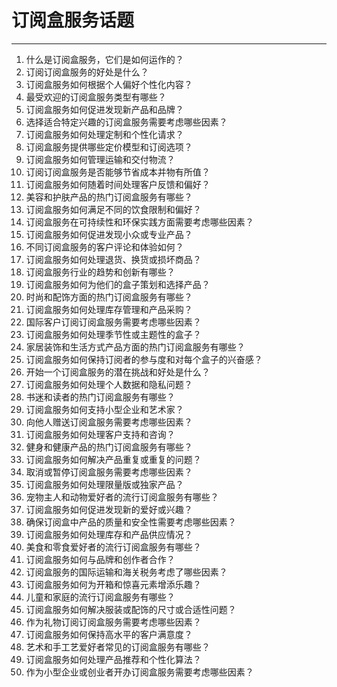 # 订阅盒服务话题

---

1. 什么是订阅盒服务，它们是如何运作的？
2. 订阅订阅盒服务的好处是什么？
3. 订阅盒服务如何根据个人偏好个性化内容？
4. 最受欢迎的订阅盒服务类型有哪些？
5. 订阅盒服务如何促进发现新产品和品牌？
6. 选择适合特定兴趣的订阅盒服务需要考虑哪些因素？
7. 订阅盒服务如何处理定制和个性化请求？
8. 订阅盒服务提供哪些定价模型和订阅选项？
9. 订阅盒服务如何管理运输和交付物流？
10. 订阅订阅盒服务是否能够节省成本并物有所值？
11. 订阅盒服务如何随着时间处理客户反馈和偏好？
12. 美容和护肤产品的热门订阅盒服务有哪些？
13. 订阅盒服务如何满足不同的饮食限制和偏好？
14. 订阅盒服务在可持续性和环保实践方面需要考虑哪些因素？
15. 订阅盒服务如何促进发现小众或专业产品？
16. 不同订阅盒服务的客户评论和体验如何？
17. 订阅盒服务如何处理退货、换货或损坏商品？
18. 订阅盒服务行业的趋势和创新有哪些？
19. 订阅盒服务如何为他们的盒子策划和选择产品？
20. 时尚和配饰方面的热门订阅盒服务有哪些？
21. 订阅盒服务如何处理库存管理和产品采购？
22. 国际客户订阅订阅盒服务需要考虑哪些因素？
23. 订阅盒服务如何处理季节性或主题性的盒子？
24. 家居装饰和生活方式产品方面的热门订阅盒服务有哪些？
25. 订阅盒服务如何保持订阅者的参与度和对每个盒子的兴奋感？
26. 开始一个订阅盒服务的潜在挑战和好处是什么？
27. 订阅盒服务如何处理个人数据和隐私问题？
28. 书迷和读者的热门订阅盒服务有哪些？
29. 订阅盒服务如何支持小型企业和艺术家？
30. 向他人赠送订阅盒服务需要考虑哪些因素？
31. 订阅盒服务如何处理客户支持和咨询？
32. 健身和健康产品的热门订阅盒服务有哪些？
33. 订阅盒服务如何解决产品重复或重复的问题？
34. 取消或暂停订阅盒服务需要考虑哪些因素？
35. 订阅盒服务如何处理限量版或独家产品？
36. 宠物主人和动物爱好者的流行订阅盒服务有哪些？
37. 订阅盒服务如何促进发现新的爱好或兴趣？
38. 确保订阅盒中产品的质量和安全性需要考虑哪些因素？
39. 订阅盒服务如何处理库存和产品供应情况？
40. 美食和零食爱好者的流行订阅盒服务有哪些？
41. 订阅盒服务如何与品牌和创作者合作？
42. 订阅盒服务的国际运输和海关税务考虑了哪些因素？
43. 订阅盒服务如何为开箱和惊喜元素增添乐趣？
44. 儿童和家庭的流行订阅盒服务有哪些？
45. 订阅盒服务如何解决服装或配饰的尺寸或合适性问题？
46. 作为礼物订阅订阅盒服务需要考虑哪些因素？
47. 订阅盒服务如何保持高水平的客户满意度？
48. 艺术和手工艺爱好者常见的订阅盒服务有哪些？
49. 订阅盒服务如何处理产品推荐和个性化算法？
50. 作为小型企业或创业者开办订阅盒服务需要考虑哪些因素？

